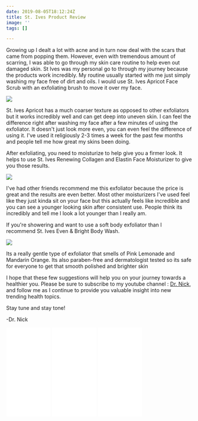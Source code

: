 ```yaml
---
date: 2019-08-05T18:12:24Z
title: St. Ives Product Review
image: ''
tags: []

---
```

Growing up I dealt a lot with acne and in turn now deal with the scars that came from popping them. However, even with tremendous amount of scarring, I was able to go through my skin care routine to help even out damaged skin. St Ives was my personal go to through my journey because the products work incredibly. My routine usually started with me just simply washing my face free of dirt and oils. I would use St. Ives Apricot Face Scrub with an exfoliating brush to move it over my face.

<a href="https://www.amazon.com/St-Ives-Apricot-Blemish-Control/dp/B00OQQM1MY/ref=as_li_ss_il?ie=UTF8&linkCode=li3&tag=commoncentsan-20&linkId=35280d6a6c15573deb36e0fad8a41f6b&language=en_US" target="_blank"><img border="0" src="//ws-na.amazon-adsystem.com/widgets/q?_encoding=UTF8&ASIN=B00OQQM1MY&Format=_SL250_&ID=AsinImage&MarketPlace=US&ServiceVersion=20070822&WS=1&tag=commoncentsan-20&language=en_US" ></a><img src="https://ir-na.amazon-adsystem.com/e/ir?t=commoncentsan-20&language=en_US&l=li3&o=1&a=B00OQQM1MY" width="1" height="1" border="0" alt="" style="border:none !important; margin:0px !important;" />

St. Ives Apricot has a much coarser texture as opposed to other exfoliators but it works incredibly well and can get deep into uneven skin. I can feel the difference right after washing my face after a few minutes of using the exfoliator. It doesn't just look more even, you can even feel the difference of using it. I've used it religiously 2-3 times a week for the past few months and people tell me how great my skins been doing.

After exfoliating, you need to moisturize to help give you a firmer look. It helps to use St. Ives Renewing Collagen and Elastin Face Moisturizer to give you those results.

<a href="https://www.amazon.com/Ives-Collagen-Elastin-Moisturizer-Timeless/dp/B00FS7MS0K/ref=as_li_ss_il?ie=UTF8&linkCode=li3&tag=commoncentsan-20&linkId=ec3713a68792c00cef5904f7d4223e71&language=en_US" target="_blank"><img border="0" src="//ws-na.amazon-adsystem.com/widgets/q?_encoding=UTF8&ASIN=B00FS7MS0K&Format=_SL250_&ID=AsinImage&MarketPlace=US&ServiceVersion=20070822&WS=1&tag=commoncentsan-20&language=en_US" ></a><img src="https://ir-na.amazon-adsystem.com/e/ir?t=commoncentsan-20&language=en_US&l=li3&o=1&a=B00FS7MS0K" width="1" height="1" border="0" alt="" style="border:none !important; margin:0px !important;" />

I've had other friends recommend me this exfoliator because the price is great and the results are even better. Most other moisturizers I've used feel like they just kinda sit on your face but this actually feels like incredible and you can see a younger looking skin after consistent use. People think its incredibly and tell me I look a lot younger than I really am.

If you're showering and want to use a soft body exfoliator than I recommend St. Ives Even & Bright Body Wash.

<a href="https://www.amazon.com/Ives-Bright-Lemon-Mandarin-Orange/dp/B00QVIS6II/ref=as_li_ss_il?ie=UTF8&linkCode=li3&tag=commoncentsan-20&linkId=576e7d62f1cf0a60bb2b88febb7fd304&language=en_US" target="_blank"><img border="0" src="//ws-na.amazon-adsystem.com/widgets/q?_encoding=UTF8&ASIN=B00QVIS6II&Format=_SL250_&ID=AsinImage&MarketPlace=US&ServiceVersion=20070822&WS=1&tag=commoncentsan-20&language=en_US" ></a><img src="https://ir-na.amazon-adsystem.com/e/ir?t=commoncentsan-20&language=en_US&l=li3&o=1&a=B00QVIS6II" width="1" height="1" border="0" alt="" style="border:none !important; margin:0px !important;" />

Its a really gentle type of exfoliator that smells of Pink Lemonade and Mandarin Orange. Its also paraben-free and dermatologist tested so its safe for everyone to get that smooth polished and brighter skin

I hope that these few suggestions will help you on your journey towards a healthier you. Please be sure to subscribe to my youtube channel : <a href="https://www.youtube.com/channel/UCsHqu8IYwBjNLYk2MrNIxuw">Dr. Nick</a>, and follow me as I continue to provide you valuable insight into new trending health topics.

Stay tune and stay tone!

\-Dr. Nick
<iframe style="width:120px;height:240px;" marginwidth="0" marginheight="0" scrolling="no" frameborder="0" src="//ws-na.amazon-adsystem.com/widgets/q?ServiceVersion=20070822&OneJS=1&Operation=GetAdHtml&MarketPlace=US&source=ss&ref=as_ss_li_til&ad_type=product_link&tracking_id=commoncentsan-20&language=en_US&marketplace=amazon&region=US&placement=B00OQQM1MY&asins=B00OQQM1MY&linkId=5ca3cdb8b4ae0f4f56af78afea9f6b4f&show_border=true&link_opens_in_new_window=true"></iframe>
<iframe style="width:120px;height:240px;" marginwidth="0" marginheight="0" scrolling="no" frameborder="0" src="//ws-na.amazon-adsystem.com/widgets/q?ServiceVersion=20070822&OneJS=1&Operation=GetAdHtml&MarketPlace=US&source=ss&ref=as_ss_li_til&ad_type=product_link&tracking_id=commoncentsan-20&language=en_US&marketplace=amazon&region=US&placement=B00FS7MS0K&asins=B00FS7MS0K&linkId=a3da0f996cfc2bf8a72a348d3fff1e0f&show_border=true&link_opens_in_new_window=true"></iframe>
<iframe style="width:120px;height:240px;" marginwidth="0" marginheight="0" scrolling="no" frameborder="0" src="//ws-na.amazon-adsystem.com/widgets/q?ServiceVersion=20070822&OneJS=1&Operation=GetAdHtml&MarketPlace=US&source=ss&ref=as_ss_li_til&ad_type=product_link&tracking_id=commoncentsan-20&language=en_US&marketplace=amazon&region=US&placement=B00QVIS6II&asins=B00QVIS6II&linkId=1db586f6ae317a0be7f9226206b3a62d&show_border=true&link_opens_in_new_window=true"></iframe>